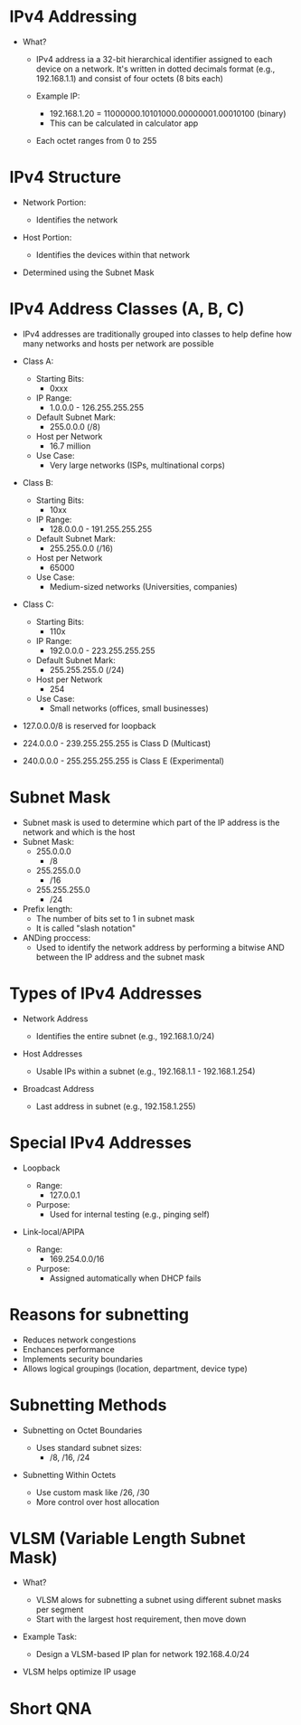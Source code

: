# IPv4 Addressing
- What?
	- IPv4 address ia a 32-bit hierarchical identifier assigned to each device on a network. It's written in dotted decimals format (e.g., 192.168.1.1) and consist of four octets (8 bits each)
	
	- Example IP:
		- 192.168.1.20 = 11000000.10101000.00000001.00010100 (binary)
		- This can be calculated in calculator app
		
	- Each octet ranges from 0 to 255

# IPv4 Structure
- Network Portion:
	- Identifies the network
	
- Host Portion:
	- Identifies the devices within that network
	
- Determined using the Subnet Mask

# IPv4 Address Classes (A, B, C)
- IPv4 addresses are traditionally grouped into classes to help define how many networks and hosts per network are possible
- Class A:
	- Starting Bits:
		- 0xxx
	- IP Range:
		-   1.0.0.0 - 126.255.255.255
	- Default Subnet Mark:
		- 255.0.0.0 (/8)
	- Host per Network
		- 16.7 million
	- Use Case:
		- Very large networks (ISPs, multinational corps)
- Class B:
	- Starting Bits:
		- 10xx
	- IP Range:
		-   128.0.0.0 - 191.255.255.255
	- Default Subnet Mark:
		- 255.255.0.0 (/16)
	- Host per Network
		- 65000
	- Use Case:
		- Medium-sized networks (Universities, companies)
		
- Class C:
	- Starting Bits:
		- 110x
	- IP Range:
		-   192.0.0.0 - 223.255.255.255
	- Default Subnet Mark:
		- 255.255.255.0 (/24)
	- Host per Network
		- 254
	- Use Case:
		- Small networks (offices, small businesses)
		
- 127.0.0.0/8 is reserved for loopback
- 224.0.0.0 - 239.255.255.255 is Class D (Multicast)
- 240.0.0.0 - 255.255.255.255 is Class E (Experimental)

# Subnet Mask
- Subnet mask is used to determine which part of the IP address is the network and which is the host
- Subnet Mask:
	- 255.0.0.0 
		- /8 
	- 255.255.0.0 
		- /16 
	- 255.255.255.0
		- /24 
- Prefix length:
	- The number of bits set to 1 in subnet mask
	- It is called "slash notation"
- ANDing proccess:
	- Used to identify the network address by performing a bitwise AND between the IP address and the subnet mask

# Types of IPv4 Addresses
- Network Address
	- Identifies the entire subnet (e.g., 192.168.1.0/24)
	
- Host Addresses
	- Usable IPs within a subnet (e.g., 192.168.1.1 - 192.168.1.254)
	
- Broadcast Address
	- Last address in subnet (e.g., 192.158.1.255)

# Special IPv4 Addresses
- Loopback
	- Range:
		- 127.0.0.1
	- Purpose:
		- Used for internal testing (e.g., pinging self)
		
- Link-local/APIPA
	- Range:
		- 169.254.0.0/16
	- Purpose:
		- Assigned automatically when DHCP fails

# Reasons for subnetting
- Reduces network congestions
- Enchances performance
- Implements security boundaries
- Allows logical groupings (location, department, device type)

# Subnetting Methods
- Subnetting on Octet Boundaries
	- Uses standard subnet sizes:
		- /8, /16, /24
		
- Subnetting Within Octets
	- Use custom mask like /26, /30
	- More control over host allocation

# VLSM (Variable Length Subnet Mask)
- What?
	- VLSM alows for subnetting a subnet using different subnet masks per segment
	- Start with the largest host requirement, then move down
	
- Example Task:
	- Design a VLSM-based IP plan for network 192.168.4.0/24
	
- VLSM helps optimize IP usage

# Short QNA

